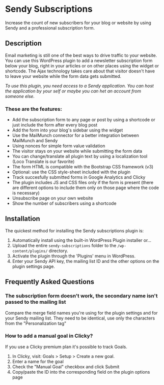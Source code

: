 # Sendy Subscriptions

Increase the count of new subscribers for your blog or website by using Sendy and a professional subscription form.

## Description

Email marketing is still one of the best ways to drive traffic to your website. You can use this WordPress plugin to add a newsletter subscription form below your blog, right in your articles or on other places using the widget or shortcode. The Ajax technology takes care about that visitor doesn't have to leave your website while the form data gets submitted.

*To use this plugin, you need access to a Sendy application. You can host the application by your self or maybe you can het an account from someone else.*

### These are the features:

* Add the subscription form to any page or post by using a shortcode or just include the form after every blog post
* Add the form into your blog's sidebar using the widget
* Use the MailMunch connector for a better integration between MailMunch and Sendy
* Using nonces for simple form value validation
* The visitor stays on your website while submitting the form data
* You can change/translate all plugin text by using a localization tool (Loco Translate is our favorite)
* The form HTML is compatible with the Bootstrap CSS framework (v3)
* Optional: use the CSS style-sheet included with the plugin
* Track succesfully submitted forms in Google Analytics and Clicky
* The plugin includes JS and CSS files only if the form is present (there are different options to include them only on those page where the code is necessary)
* Unsubscribe page on your own website
* Show the number of subscribers using a shortcode

## Installation

The quickest method for installing the Sendy subscriptions plugin is:

1. Automatically install using the built-in WordPress Plugin installer or...
1. Upload the entire `sendy-subscriptions` folder to the `/wp-content/plugins/` directory.
1. Activate the plugin through the 'Plugins' menu in WordPress.
1. Enter your Sendy API key, the mailing list ID and the other options on the plugin settings page.

## Frequently Asked Questions

### The subscription form doesn't work, the secondary name isn't passed to the mailing list

Compare the merge field names you're using for the plugin settings and for your Sendy mailing list. They need to be identical, use only the characters from the  "Personalization tag"

### How to add a manual goal in Clicky?

If you use a Clicky premium plan it's possible to track Goals.

1. In Clicky, visit: Goals > Setup > Create a new goal.
1. Enter a name for the goal
1. Check the "Manual Goal" checkbox and click Submit
1. Copy/paste the ID into the corresponding field on the plugin options page

